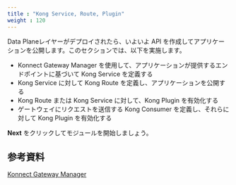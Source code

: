 ```yaml
---
title : "Kong Service, Route, Plugin"
weight : 120
---
```


Data Planeレイヤーがデプロイされたら、いよいよ API を作成してアプリケーションを公開します。このセクションでは、以下を実施します。

* Konnect Gateway Manager を使用して、アプリケーションが提供するエンドポイントに基づいて Kong Service を定義する
* Kong Service に対して Kong Route を定義し、アプリケーションを公開する
* Kong Route または Kong Service に対して、Kong Plugin を有効化する
* ゲートウェイにリクエストを送信する Kong Consumer を定義し、それらに対して Kong Plugin を有効化する

**Next** をクリックしてモジュールを開始しましょう。

## 参考資料

[Konnect Gateway Manager](https://docs.konghq.com/konnect/gateway-manager/)

